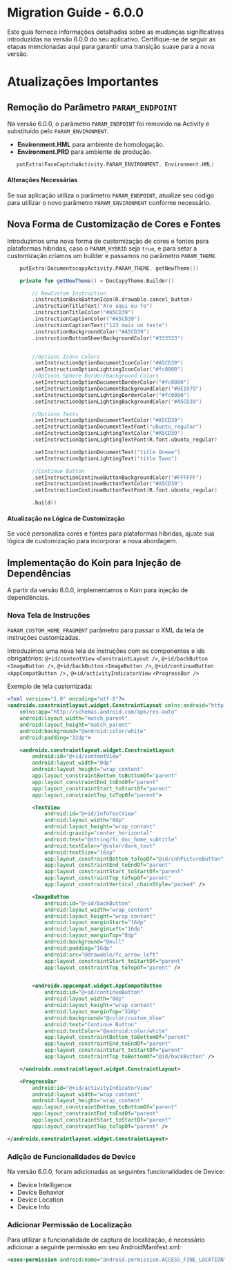 # Migration Guide - 6.0.0

Este guia fornece informações detalhadas sobre as mudanças significativas introduzidas na versão 6.0.0 do seu aplicativo. Certifique-se de seguir as etapas mencionadas aqui para garantir uma transição suave para a nova versão.

# Atualizações Importantes

## Remoção do Parâmetro `PARAM_ENDPOINT`

Na versão 6.0.0, o parâmetro `PARAM_ENDPOINT` foi removido na Activity e substituído pelo `PARAM_ENVIRONMENT`.

- **Environment.HML** para ambiente de homologação.
- **Environment.PRD** para ambiente de produção.

```kotlin
   putExtra(FaceCaptchaActivity.PARAM_ENVIRONMENT, Environment.HML)
```

#### Alterações Necessárias

Se sua aplicação utiliza o parâmetro `PARAM_ENDPOINT`, atualize seu código para utilizar o novo parâmetro `PARAM_ENVIRONMENT` conforme necessário.

## Nova Forma de Customização de Cores e Fontes

Introduzimos uma nova forma de customização de cores e fontes para plataformas híbridas, caso o `PARAM_HYBRID` seja `true`, e para setar a customização criamos um builder e passamos no parâmetro `PARAM_THEME`.

```kotlin
    putExtra(DocumentscopyActivity.PARAM_THEME, getNewTheme())
```

```kotlin
    private fun getNewTheme() = DocCopyTheme.Builder()

        // NewCustom Instruction
        .instructionBackButtonIcon(R.drawable.cancel_button)
        .instructionTitleText("Aro aqui eu To")
        .instructionTitleColor("#A5CD39")
        .instructionCaptionColor("#A5CD39")
        .instructionCaptionText("123 mais um teste")
        .instructionBackgroundColor("#A5CD39")
        .instructionBottomSheetBackgroundColor("#333333")


        //Options Icons Colors
        .setInstructionOptionDocumentIconColor("#A5CD39")
        .setInstructionOptionLightingIconColor("#fc0000")
        //Options Sphere Border/background Colors
        .setInstructionOptionDocumentBorderColor("#fc0000")
        .setInstructionOptionDocumentBackgroundColor("#0E1979")
        .setInstructionOptionLightingBorderColor("#fc0000")
        .setInstructionOptionLightingBackgroundColor("#A5CD39")

        //Options Texts
        .setInstructionOptionDocumentTextColor("#A5CD39")
        .setInstructionOptionDocumentTextFont("ubuntu_regular")
        .setInstructionOptionLightingTextColor("#A5CD39")
        .setInstructionOptionLightingTextFont(R.font.ubuntu_regular)

        .setInstructionOptionDocumentText("title Oneee")
        .setInstructionOptionLightingText("title Twoo")

        //Continue Button
        .setInstructionContinueButtonBackgroundColor("#FFFFFF")
        .setInstructionContinueButtonTextColor("#A5CD39")
        .setInstructionContinueButtonTextFont(R.font.ubuntu_regular)

        .build()
```

#### Atualização na Lógica de Customização

Se você personaliza cores e fontes para plataformas híbridas, ajuste sua lógica de customização para incorporar a nova abordagem.

## Implementação do Koin para Injeção de Dependências

A partir da versão 6.0.0, implementamos o Koin para injeção de dependências.

### Nova Tela de Instruções

`PARAM_CUSTOM_HOME_FRAGMENT` parâmetro para passar o XML da tela de instruções customizadas.

Introduzimos uma nova tela de instruções com os componentes e ids obrigatórios:
`@+id/contentView` `<ConstraintLayout />`, `@+id/backButton` `<ImageButton />`, `@+id/backButton` `<ImageButton />`, `@+id/continueButton` `<AppCompatButton />,` `@+id/activityIndicatorView` `<ProgressBar />`

Exemplo de tela customizada:

```xml
<?xml version="1.0" encoding="utf-8"?>
<androidx.constraintlayout.widget.ConstraintLayout xmlns:android="http://schemas.android.com/apk/res/android"
    xmlns:app="http://schemas.android.com/apk/res-auto"
    android:layout_width="match_parent"
    android:layout_height="match_parent"
    android:background="@android:color/white"
    android:padding="32dp">

    <androidx.constraintlayout.widget.ConstraintLayout
        android:id="@+id/contentView"
        android:layout_width="0dp"
        android:layout_height="wrap_content"
        app:layout_constraintBottom_toBottomOf="parent"
        app:layout_constraintEnd_toEndOf="parent"
        app:layout_constraintStart_toStartOf="parent"
        app:layout_constraintTop_toTopOf="parent">

        <TextView
            android:id="@+id/infoTextView"
            android:layout_width="0dp"
            android:layout_height="wrap_content"
            android:gravity="center_horizontal"
            android:text="@string/fc_doc_home_subtitle"
            android:textColor="@color/dark_text"
            android:textSize="16sp"
            app:layout_constraintBottom_toTopOf="@id/cnhPictureButton"
            app:layout_constraintEnd_toEndOf="parent"
            app:layout_constraintStart_toStartOf="parent"
            app:layout_constraintTop_toTopOf="parent"
            app:layout_constraintVertical_chainStyle="packed" />

        <ImageButton
            android:id="@+id/backButton"
            android:layout_width="wrap_content"
            android:layout_height="wrap_content"
            android:layout_marginStart="16dp"
            android:layout_marginLeft="16dp"
            android:layout_marginTop="8dp"
            android:background="@null"
            android:padding="16dp"
            android:src="@drawable/fc_arrow_left"
            app:layout_constraintStart_toStartOf="parent"
            app:layout_constraintTop_toTopOf="parent" />


        <androidx.appcompat.widget.AppCompatButton
            android:id="@+id/continueButton"
            android:layout_width="0dp"
            android:layout_height="wrap_content"
            android:layout_marginTop="32dp"
            android:background="@color/custom_blue"
            android:text="Continue Button"
            android:textColor="@android:color/white"
            app:layout_constraintBottom_toBottomOf="parent"
            app:layout_constraintEnd_toEndOf="parent"
            app:layout_constraintStart_toStartOf="parent"
            app:layout_constraintTop_toBottomOf="@id/backButton" />

    </androidx.constraintlayout.widget.ConstraintLayout>

    <ProgressBar
        android:id="@+id/activityIndicatorView"
        android:layout_width="wrap_content"
        android:layout_height="wrap_content"
        app:layout_constraintBottom_toBottomOf="parent"
        app:layout_constraintEnd_toEndOf="parent"
        app:layout_constraintStart_toStartOf="parent"
        app:layout_constraintTop_toTopOf="parent" />

</androidx.constraintlayout.widget.ConstraintLayout>
```

### Adição de Funcionalidades de Device

Na versão 6.0.0, foram adicionadas as seguintes funcionalidades de Device:

- Device Intelligence
- Device Behavior
- Device Location
- Device Info

### Adicionar Permissão de Localização

Para utilizar a funcionalidade de captura de localização, é necessário adicionar a seguinte permissão em seu AndroidManifest.xml:

```xml
<uses-permission android:name="android.permission.ACCESS_FINE_LOCATION" />
```
